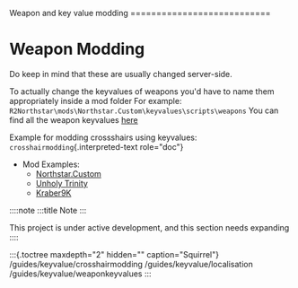 Weapon and key value modding ===========================

# Weapon Modding

Do keep in mind that these are usually changed server-side.

To actually change the keyvalues of weapons you\'d have to name them
appropriately inside a mod folder For example:
`R2Northstar\mods\Northstar.Custom\keyvalues\scripts\weapons` You can
find all the weapon keyvalues
[here](https://github.com/BigSpice/TitanFall_2_Weapon_Skin_Modding/tree/main/Weapon_Scripts)

Example for modding crossshairs using keyvalues:
`crosshairmodding`{.interpreted-text role="doc"}

-   Mod Examples:
    -   [Northstar.Custom](https://github.com/R2Northstar/NorthstarMods/tree/main/Northstar.Custom)
    -   [Unholy
        Trinity](https://github.com/xamionex/xamionex.UnholyTrinity)
    -   [Kraber9K](https://github.com/Steveplays28/kraber9k)

::::note
:::title
Note
:::

This project is under active development, and this section needs
expanding
::::

:::{.toctree maxdepth="2" hidden="" caption="Squirrel"}
/guides/keyvalue/crosshairmodding /guides/keyvalue/localisation
/guides/keyvalue/weaponkeyvalues
:::
